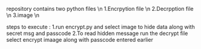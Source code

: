 repository contains two python files \n
  1.Encrpytion file \n
  2.Decrpption file \n 
  3.image \n
  
  steps to execute :
  1.run encrypt.py and select image to hide data along with secret msg and passcode
  2.To read hidden message run the decrypt file select encrypt imaage along with passcode entered earlier

